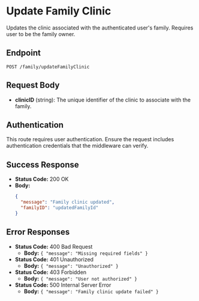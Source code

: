 # Update Family Clinic

Updates the clinic associated with the authenticated user's family. Requires user to be the family owner.

## Endpoint

`POST /family/updateFamilyClinic`

## Request Body

- **clinicID** (string): The unique identifier of the clinic to associate with the family.

## Authentication

This route requires user authentication. Ensure the request includes authentication credentials that the middleware can verify.

## Success Response

- **Status Code:** 200 OK
- **Body:** 
  ```json
  {
    "message": "Family clinic updated",
    "familyID": "updatedFamilyId"
  }
  ```

## Error Responses

- **Status Code:** 400 Bad Request
  - **Body:** `{ "message": "Missing required fields" }`
- **Status Code:** 401 Unauthorized
  - **Body:** `{ "message": "Unauthorized" }`
- **Status Code:** 403 Forbidden
  - **Body:** `{ "message": "User not authorized" }`
- **Status Code:** 500 Internal Server Error
  - **Body:** `{ "message": "Family clinic update failed" }`
```